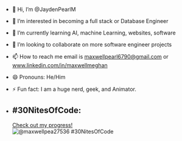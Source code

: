 - 👋 Hi, I’m @JaydenPearlM
- 👀 I’m interested in becoming a full stack or Database Engineer
- 🌱 I’m currently learning AI, machine Learning, websites, software
- 💞️ I’m looking to collaborate on more software engineer projects
- 📫 How to reach me email is maxwellpearl6790@gmail.com or www.linkedin.com/in/maxwellmeghan
- 😄 Pronouns: He/Him
- ⚡ Fun fact: I am a huge nerd, geek, and Animator.

- ## #30NitesOfCode:
  [Check out my progress!](https://www.codedex.io/@maxwellpea27536/30-nites-of-code)  
  ![@maxwellpea27536 #30NitesOfCode](https://www.codedex.io/api/petStatus?user=maxwellpea27536)

<!---
JaydenPearlM/JaydenPearlM is a ✨ special ✨ repository because its `README.md` (this file) appears on your GitHub profile.
You can click the Preview link to take a look at your changes.
--->
